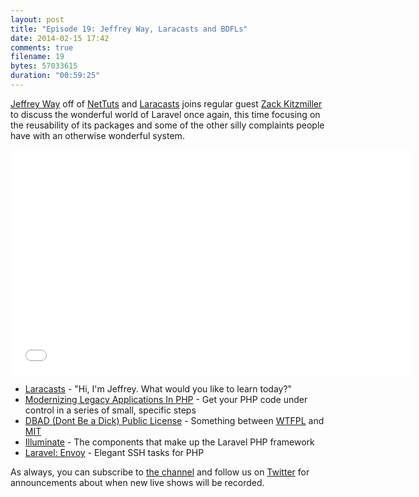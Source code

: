 ```yaml
---
layout: post
title: "Episode 19: Jeffrey Way, Laracasts and BDFLs"
date: 2014-02-15 17:42
comments: true
filename: 19
bytes: 57033615
duration: "00:59:25"
---
```


[Jeffrey Way] off of [NetTuts] and [Laracasts] joins regular guest [Zack Kitzmiller] to discuss the wonderful world of 
Laravel once again, this time focusing on the reusability of its packages and some of the other silly complaints people
have with an otherwise wonderful system.

<iframe width="640" height="360" src="//www.youtube.com/embed/L6YEgfnHOpo" frameborder="0" allowfullscreen></iframe>

* [Laracasts] - "Hi, I'm Jeffrey. What would you like to learn today?"
* [Modernizing Legacy Applications In PHP](https://leanpub.com/mlaphp) - Get your PHP code under control in a series of small, specific steps
* [DBAD (Dont Be a Dick) Public License](http://dbad-license.org) - Something between [WTFPL] and [MIT]
* [Illuminate] - The components that make up the Laravel PHP framework
* [Laravel: Envoy](https://github.com/laravel/envoy) - Elegant SSH tasks for PHP

As always, you can subscribe to [the channel](http://www.youtube.com/channel/UCepVwe7RrxE7Zv3kytUfcKw?feature=watch) and follow us on [Twitter](https://twitter.com/phptownhall) for announcements about when new live shows will be recorded. 

[Jeffrey Way]: http://twitter.com/jeffrey_way
[Zack Kitzmiller]: http://twitter.com/zackkitzmiller
[NetTuts]: http://nettuts.com
[Laracasts]: https://laracasts.com/
[WTFPL]: http://www.wtfpl.net/
[MIT]: http://opensource.org/licenses/MIT
[Illuminate]: https://github.com/illuminate/